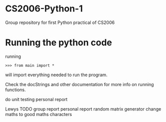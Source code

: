 # CS2006-Python-1
Group repository for first Python practical of CS2006

# Running the python code

running

    >>> from main import *

will import everything needed to run the program.

Check the docStrings and other documentation for more info on running functions.


do unit testing
personal report

Lewys TODO
group report
personal report
random matrix generator
change maths to good maths characters